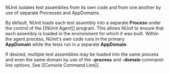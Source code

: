NUnit isolates test assemblies from its own code and from one another
by use of separate Processes and AppDomains.
   
By default, NUnit loads each test assembly into a separate <b>Process</b>
under the control of the [[NUnit Agent]]
program. This allows NUnit to ensure that each assembly is loaded in the environment
for which it was built. Within the agent process, NUnit's own code runs in the primary   
<b>AppDomain</b> while the tests run in a separate <b>AppDomain</b>.
   
If desired, multiple test assemblies may be loaded into the same process and
even the same domain by use of the <b>-process</b> and <b>-domain</b> command-line
options. See [[Console Command Line]].
